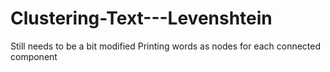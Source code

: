 # Clustering-Text---Levenshtein
Still needs to be a bit modified
Printing words as nodes for each connected component
